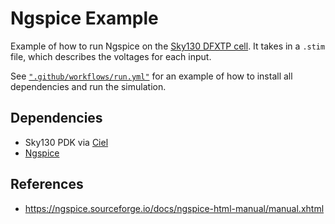 
# Ngspice Example

Example of how to run Ngspice on the [Sky130 DFXTP cell](https://github.com/fossi-foundation/skywater-pdk-libs-sky130_fd_sc_hd/blob/main/cells/dfxtp/sky130_fd_sc_hd__dfxtp_1.spice). It takes in a `.stim` file, which describes the voltages for each input.

See [`".github/workflows/run.yml"`](https://github.com/sifferman/ngspice_example/blob/main/.github/workflows/run.yml) for an example of how to install all dependencies and run the simulation.

## Dependencies

* Sky130 PDK via [Ciel](https://github.com/fossi-foundation/ciel)
* [Ngspice](https://ngspice.sourceforge.io/)

## References

* <https://ngspice.sourceforge.io/docs/ngspice-html-manual/manual.xhtml>
